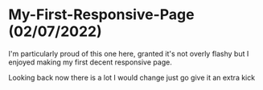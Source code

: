 # My-First-Responsive-Page (02/07/2022)
I'm particularly proud of this one here, granted it's not overly flashy but I enjoyed making my first decent responsive page. 

Looking back now there is a lot I would change just go give it an extra kick
